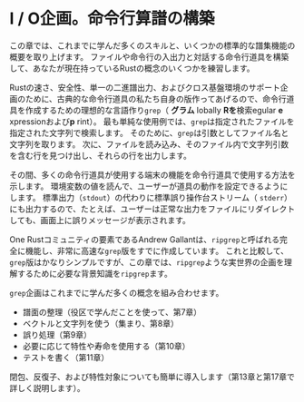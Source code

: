 # I / O企画。命令行算譜の構築

この章では、これまでに学んだ多くのスキルと、いくつかの標準的な譜集機能の概要を取り上げます。
ファイルや命令行の入出力と対話する命令行道具を構築して、あなたが現在持っているRustの概念のいくつかを練習します。

Rustの速さ、安全性、単一の二進譜出力、およびクロス基盤環境のサポート企画のために、古典的な命令行道具の私たち自身の版作ってあげるので、命令行道具を作成するための理想的な言語作り`grep`（ **グラム** lobally **Rを**検索egular **e** xpressionおよび**p** rint）。
最も単純な使用例では、`grep`は指定されたファイルを指定された文字列で検索します。
そのために、`grep`は引数としてファイル名と文字列を取ります。
次に、ファイルを読み込み、そのファイル内で文字列引数を含む行を見つけ出し、それらの行を出力します。

その間、多くの命令行道具が使用する端末の機能を命令行道具で使用する方法を示します。
環境変数の値を読んで、ユーザーが道具の動作を設定できるようにします。
標準出力（`stdout`）の代わりに標準誤り操作台ストリーム（ `stderr`）にも出力するので、たとえば、ユーザーは正常な出力をファイルにリダイレクトしても、画面上に誤りメッセージが表示されます。

One Rustコミュニティの要素であるAndrew Gallantは、`ripgrep`と呼ばれる完全に機能し、非常に高速な`grep`版をすでに作成しています。
これと比較して、`grep`版はかなりシンプルですが、この章では、`ripgrep`ような実世界の企画を理解するために必要な背景知識を`ripgrep`ます。

`grep`企画はこれまでに学んだ多くの概念を組み合わせます。

* 譜面の整理（役区で学んだことを使って、第7章）
* ベクトルと文字列を使う（集まり、第8章）
* 誤り処理（第9章）
* 必要に応じて特性や寿命を使用する（第10章）
* テストを書く（第11章）

閉包、反復子、および特性対象についても簡単に導入します（第13章と第17章で詳しく説明します）。
